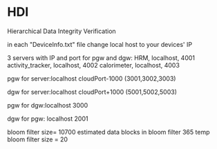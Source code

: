 # HDI
Hierarchical Data Integrity Verification


in each "DeviceInfo.txt" file change local host to your devices' IP


3 servers with IP and port for pgw and dgw:
 HRM, localhost, 4001
 activity_tracker, localhost, 4002
 calorimeter, localhost, 4003
   
pgw for server:localhost cloudPort-1000 (3001,3002,3003)

dgw for server:localhost cloudPort+1000 (5001,5002,5003)
 

pgw for dgw:localhost 3000

dgw for pgw: localhost 2001


bloom filter size= 10700
estimated data blocks in bloom filter 365
temp bloom filter size = 20
